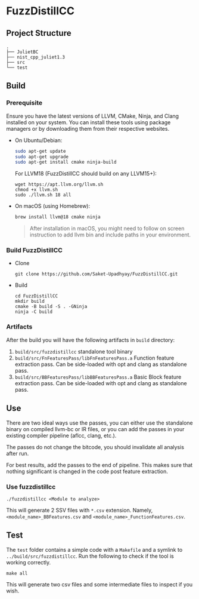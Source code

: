 # FuzzDistillCC

## Project Structure
```text
.
├── JulietBC
├── nist_cpp_juliet1.3
├── src
└── test
```


## Build

### Prerequisite

Ensure you have the latest versions of LLVM, CMake, Ninja, and Clang installed on your system. You can install these
tools using package managers or by downloading them from their respective websites.

- On Ubuntu/Debian:
  ```sh
  sudo apt-get update
  sudo apt-get upgrade
  sudo apt-get install cmake ninja-build
  ```
  For LLVM18 (FuzzDistillCC should build on any LLVM15+):
  ```shell
  wget https://apt.llvm.org/llvm.sh
  chmod +x llvm.sh
  sudo ./llvm.sh 18 all
  ```

- On macOS (using Homebrew):
  ```sh
  brew install llvm@18 cmake ninja
  ```
  > After installation in macOS, you might need to follow on screen instruction to add llvm bin and include paths in your environment.

### Build FuzzDistillCC
- Clone
    ```shell
    git clone https://github.com/Saket-Upadhyay/FuzzDistillCC.git
    ```
- Build
    ```shell
    cd FuzzDistillCC
    mkdir build
    cmake -B build -S . -GNinja
    ninja -C build
    ```

### Artifacts

After the build you will have the following artifacts in `build` directory:
1. `build/src/fuzzdistillcc` standalone tool binary
2. `build/src/FnFeaturesPass/libFnFeaturesPass.a` Function feature extraction pass. Can be side-loaded with opt and clang as standalone pass.
3. `build/src/BBFeaturesPass/libBBFeaturesPass.a` Basic Block feature extraction pass. Can be side-loaded with opt and clang as standalone pass.

## Use
There are two ideal ways use the passes, you can either use the standalone binary on compiled llvm-bc or IR files, or you can add the passes in your existing compiler pipeline (aflcc, clang, etc.).

The passes do not change the bitcode, you should invalidate all analysis after run.

For best results, add the passes to the end of pipeline. This makes sure that nothing significant is changed in the code post feature extraction.

### Use fuzzdistillcc
```shell
./fuzzdistillcc <Module to analyze>
```

This will generate 2 SSV files with `*.csv` extension.
Namely, `<module_name>_BBFeatures.csv` and `<module_name>_FunctionFeatures.csv`.

## Test

The `test` folder contains a simple code with a `Makefile` and a symlink to `../build/src/fuzzdistillcc`.
Run the following to check if the tool is working correctly.
```shell
make all
```
This will generate two csv files and some intermediate files to inspect if you wish.
